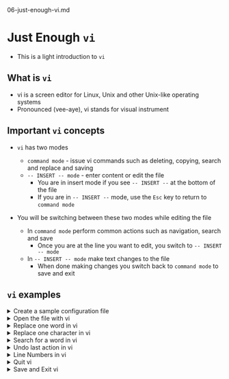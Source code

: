 06-just-enough-vi.md

# Just Enough `vi`
* This is a light introduction to `vi`

## What is `vi`
* vi is a screen editor for Linux, Unix and other Unix-like operating systems
* Pronounced (vee-aye), vi stands for visual instrument

## Important `vi` concepts

* `vi` has two modes
    * `command mode` - issue vi commands such as deleting, copying, search and replace and saving
    * `-- INSERT -- mode` -  enter content or edit the file
      * You are in insert mode if you see `-- INSERT --` at the bottom of the file
      * If you are in `-- INSERT --` mode, use the `Esc` key to return to `command mode`

* You will be switching between these two modes while editing the file
  * In `command mode` perform common actions such as navigation, search and save
    * Once you are at the line you want to edit, you switch to `-- INSERT -- mode`
  * In `-- INSERT -- mode` make text changes to the file 
    * When done making changes you switch back to `command mode`  to save and exit

## `vi` examples

<details class="faq box"><summary>Create a sample configuration file</summary>
<p>

```bash
clear
mkdir -p ~/ckad/
kubectl run pod-1 --image=nginx --dry-run=client -o yaml > ~/ckad/01-02.yml
```

</p>
</details>

<details class="faq box"><summary>Open the file with vi</summary>
<p>

Notes
* To start editing a file with `vi` type `vi` and the location of the file to be edited 
* When you issue this command you are in automatically in `command mode` when the file opens

```bash
clear
vi ~/ckad/01-02.yml
```

<details class="faq box"><summary>Navigating a file in vi</summary>
<p>

Navigation - While in `command mode`
* Arrow keys - move the cursor down, up, left and right 
* `^` (caret) - move cursor to beginning of current line
* `$` - move cursor to end of the current line
* `nG` - move to the nth line (eg 5G moves to 5th line)
* `G` - move to the last line

Command Mode: `Shift+g` = Move to last line
![18-shift-G](https://user-images.githubusercontent.com/18049790/155867216-862696b1-1083-41e1-96e8-6859c3d3ec1c.jpg)

Command Mode: `Shift+$` = Move to end of line
![19-Shift-$-EOL](https://user-images.githubusercontent.com/18049790/155867218-790a825b-9c2b-4560-8352-2e169e1c03dc.jpg)

</p>
</details>

</p>
</details>

<details class="faq box"><summary>Replace one word in vi</summary>
<p>

Delete Content - While in `command mode`
* `d$` - delete to end of line
* `x` - delete a single character
* `dd` - delete the current line

`command mode`: Arrow Keys [up,down,left,right]
![01-move-to-word](https://user-images.githubusercontent.com/18049790/155866903-18b6a733-1715-4897-a282-2ade9bb083af.jpg)

`command mode`: `d+$` - Delete everything to end of line
![02-d$-to-eol](https://user-images.githubusercontent.com/18049790/155866904-519d794c-5aee-45ae-bac7-353c672de563.jpg)

`-- INSERT -- mode` : `a` - after start typing replacement text
![03-a-new-word](https://user-images.githubusercontent.com/18049790/155866905-2d6c03eb-db9d-4f66-929d-b0a8efecf008.jpg)

</p>
</details>

<details class="faq box"><summary>Replace one character in vi</summary>
<p>

`command mode`: Arrow Keys [up,down,left,right]
![04-replace-single-move-to](https://user-images.githubusercontent.com/18049790/155866906-56e21794-b043-44a9-9816-f58e6e8f6274.jpg)

`-- INSERT -- mode`: `r` - replace character cursor is at
![05-replace-single-move-to-R](https://user-images.githubusercontent.com/18049790/155866892-17097a03-218a-4b79-95d1-d1ce4bfa418c.jpg)

`command mode`: `Esc+x` - Escape key to return to command mode and `x` to save and quit
![06-replace-single-move-to-esc-x](https://user-images.githubusercontent.com/18049790/155866893-e9f9f8c8-2773-4bab-9c61-81cb77886c0b.jpg)

</p>
</details>


<details class="faq box"><summary>Search for a word in vi</summary>
<p>

`command mode`: `/<string>` = search + text=nginx
![07-slash-search](https://user-images.githubusercontent.com/18049790/155866894-b20a1540-ccb6-42eb-87c5-dbf6149a49db.jpg)

`command mode`: `Enter` key to find first occurrence of text
![08-slash-search-ENTER](https://user-images.githubusercontent.com/18049790/155866895-9a0a0777-50e8-4ef8-975d-af2a8b3efb06.jpg)

`command mode`: `n` - Find "next" occurrence of text
![09-slash-search-n](https://user-images.githubusercontent.com/18049790/155866896-23f20d1e-9173-43dd-8d84-c9fd37cd7cbb.jpg)

`command mode`: `N` - Find "previous" occurrence of text
![10-slash-search-N](https://user-images.githubusercontent.com/18049790/155866897-c05b4189-9180-41a9-8708-edbcdebc55cf.jpg)

</p>
</details>

<details class="faq box"><summary>Undo last action in vi</summary>
<p>

Notes
* `u` - Undo the last action (you may keep pressing u to keep undoing)
* `U` (Note: capital) - Undo all changes to the current line

`command mode`: `Esc` key to return to command mode
![11-pre-undo](https://user-images.githubusercontent.com/18049790/155866899-262c771e-1dd8-42d7-a250-c1f1016495c1.jpg)

`command mode`: `:u` - Lower case "u" to undo last action
![12-undo-u](https://user-images.githubusercontent.com/18049790/155866900-b20f0ea7-34a1-4815-b1e0-15d0a9b4b7e7.jpg)

`command mode`: `dd` - Delete line 
![13-undo-undone](https://user-images.githubusercontent.com/18049790/155866901-d6912f16-6733-4e6f-b534-d7b45de77f66.jpg)

</p>
</details>

<details class="faq box"><summary>Line Numbers in vi</summary>
<p>

`command mode`: `Esc` key to return to command mode then `:set nu` = set numbers
![16-line-numbers-nu](https://user-images.githubusercontent.com/18049790/155867154-1fc1a7e5-5b18-4f91-a102-a52c1ff7cd6a.jpg)

`command mode`: Line numbers on left side used for error message if YAML indentation is incorrect
![17-line-numbers-nu-with-numbers](https://user-images.githubusercontent.com/18049790/155867155-b387752f-7d0d-44df-83bc-f6e4f8e59a7f.jpg)

</p>
</details>

<details class="faq box"><summary>Quit vi</summary>
<p>

`command mode`: `Esc` key to return to command mode then `q!` = quit without saving
![14-quit-with-out-save](https://user-images.githubusercontent.com/18049790/155867072-b7972203-4d7e-4a28-acea-0d10f5f123c7.jpg)


</p>
</details>

<details class="faq box"><summary>Save and Exit vi</summary>
<p>

Save and Quit in `command mode`
* `w` - write (save) file
* `q` - quit file
* `x` - write and quit file

`command mode`: `Esc` key to return to command mode then `:x` = Save and quit
![15-write-exit](https://user-images.githubusercontent.com/18049790/155867073-6d6ae69a-285e-4420-bea4-9a4c46fc6665.jpg)

</p>
</details>
<br />